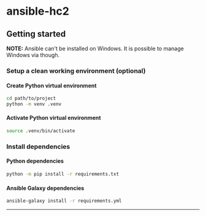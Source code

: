 # ansible-hc2

## Getting started
**NOTE:** Ansible can't be installed on Windows. It is possible to manage Windows via though.
 
### Setup a clean working environment (optional)
#### Create Python virtual environment
```bash
cd path/to/project
python -m venv .venv
```

#### Activate Python virtual environment
```bash
source .venv/bin/activate
```

### Install dependencies
#### Python dependencies
```bash
python -m pip install -r requirements.txt
```

#### Ansible Galaxy dependencies
```bash
ansible-galaxy install -r requirements.yml
```

---
